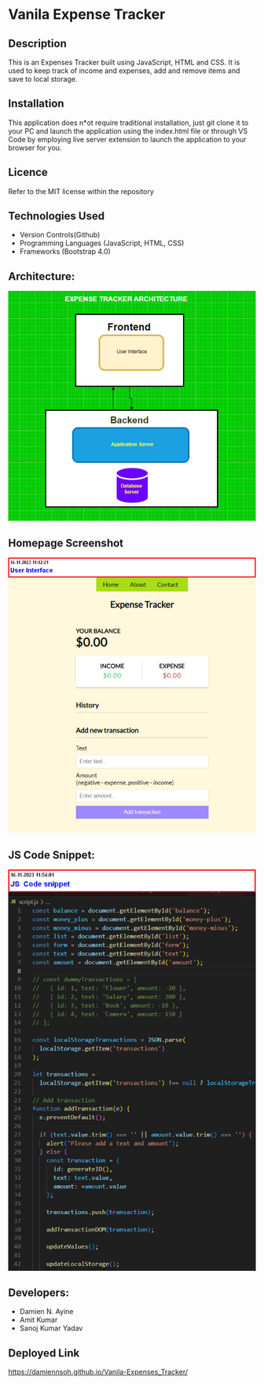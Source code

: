# Vanila Expense Tracker

## Description

This is an Expenses Tracker built using JavaScript, HTML and CSS. It is used to keep track of income and expenses, add and remove items and save to local storage.

## Installation

This application does n\*ot require traditional installation, just git clone it to your PC and launch the application using the index.html file or through VS Code by employing live server extension to launch the application to your browser for you.

## Licence

Refer to the MIT license within the repository

## Technologies Used

- Version Controls(Github)
- Programming Languages (JavaScript, HTML, CSS)
- Frameworks (Bootstrap 4.0)

## Architecture:

![image](https://github.com/Damiennsoh/Vanila-Expenses_Tracker/blob/main/assets/screenshots/Architecture.jpg)

## Homepage Screenshot

![image](https://github.com/Damiennsoh/Vanila-Expenses_Tracker/blob/main/assets/screenshots/Expenses-tracker_sample.jpg)

## JS Code Snippet:

![image](https://github.com/Damiennsoh/Vanila-Expenses_Tracker/blob/main/assets/screenshots/JS-code%20snippet.jpg)

## Developers:

- Damien N. Ayine
- Amit Kumar
- Sanoj Kumar Yadav

## Deployed Link

https://damiennsoh.github.io/Vanila-Expenses_Tracker/
